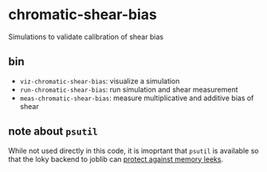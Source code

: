 # chromatic-shear-bias
Simulations to validate calibration of shear bias

## bin

- `viz-chromatic-shear-bias`: visualize a simulation
- `run-chromatic-shear-bias`: run simulation and shear measurement
- `meas-chromatic-shear-bias`: measure multiplicative and additive bias of shear

## note about `psutil`

While not used directly in this code, it is imoprtant that `psutil` is available so that the loky backend to joblib can [protect against memory leeks](https://joblib.readthedocs.io/en/latest/developing.html#release-0-12-2).

